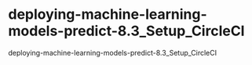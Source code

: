 # deploying-machine-learning-models-predict-8.3_Setup_CircleCI
deploying-machine-learning-models-predict-8.3_Setup_CircleCI
